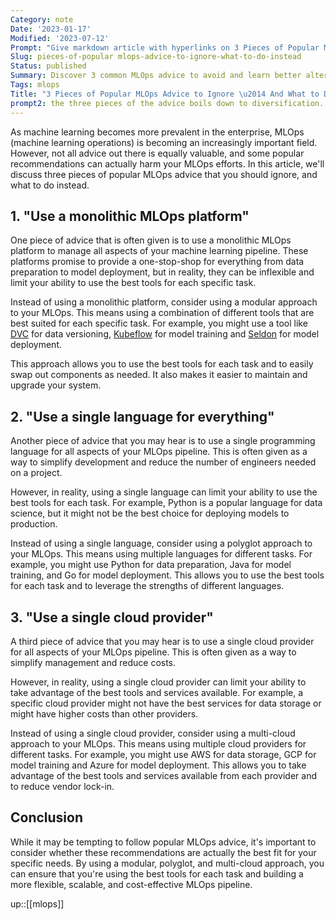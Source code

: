 ```yaml
---
Category: note
Date: '2023-01-17'
Modified: '2023-07-12'
Prompt: "Give markdown article with hyperlinks on 3 Pieces of Popular MLOps Advice to Ignore \u2014 and What to Do Instead. In the article discuss three advices for mlops that are false helpers or are not the best option nowadays. Propose alternative solution to each of these three."
Slug: pieces-of-popular mlops-advice-to-ignore-what-to-do-instead
Status: published
Summary: Discover 3 common MLOps advice to avoid and learn better alternatives to improve your machine learning operations. Learn to use modular, polyglot and multi-cloud approach.
Tags: mlops
Title: "3 Pieces of Popular MLOps Advice to Ignore \u2014 And What to Do Instead"
prompt2: the three pieces of the advice boils down to diversification. Can you give me other (other that diversification) three examples of popular yet harmful mlops advices?
---
```


As machine learning becomes more prevalent in the enterprise, MLOps (machine learning operations) is becoming an increasingly important field. However, not all advice out there is equally valuable, and some popular recommendations can actually harm your MLOps efforts. In this article, we'll discuss three pieces of popular MLOps advice that you should ignore, and what to do instead.

## 1. "Use a monolithic MLOps platform"

One piece of advice that is often given is to use a monolithic MLOps platform to manage all aspects of your machine learning pipeline. These platforms promise to provide a one-stop-shop for everything from data preparation to model deployment, but in reality, they can be inflexible and limit your ability to use the best tools for each specific task.

Instead of using a monolithic platform, consider using a modular approach to your MLOps. This means using a combination of different tools that are best suited for each specific task. For example, you might use a tool like [DVC](https://dvc.org/) for data versioning, [Kubeflow](https://www.kubeflow.org/) for model training and [Seldon](https://www.seldon.io/) for model deployment.

This approach allows you to use the best tools for each task and to easily swap out components as needed. It also makes it easier to maintain and upgrade your system.

## 2. "Use a single language for everything"

Another piece of advice that you may hear is to use a single programming language for all aspects of your MLOps pipeline. This is often given as a way to simplify development and reduce the number of engineers needed on a project.

However, in reality, using a single language can limit your ability to use the best tools for each task. For example, Python is a popular language for data science, but it might not be the best choice for deploying models to production.

Instead of using a single language, consider using a polyglot approach to your MLOps. This means using multiple languages for different tasks. For example, you might use Python for data preparation, Java for model training, and Go for model deployment. This allows you to use the best tools for each task and to leverage the strengths of different languages.

## 3. "Use a single cloud provider"

A third piece of advice that you may hear is to use a single cloud provider for all aspects of your MLOps pipeline. This is often given as a way to simplify management and reduce costs.

However, in reality, using a single cloud provider can limit your ability to take advantage of the best tools and services available. For example, a specific cloud provider might not have the best services for data storage or might have higher costs than other providers.

Instead of using a single cloud provider, consider using a multi-cloud approach to your MLOps. This means using multiple cloud providers for different tasks. For example, you might use AWS for data storage, GCP for model training and Azure for model deployment. This allows you to take advantage of the best tools and services available from each provider and to reduce vendor lock-in.

## Conclusion
While it may be tempting to follow popular MLOps advice, it's important to consider whether these recommendations are actually the best fit for your specific needs. By using a modular, polyglot, and multi-cloud approach, you can ensure that you're using the best tools for each task and building a more flexible, scalable, and cost-effective MLOps pipeline.

up::[[mlops]]